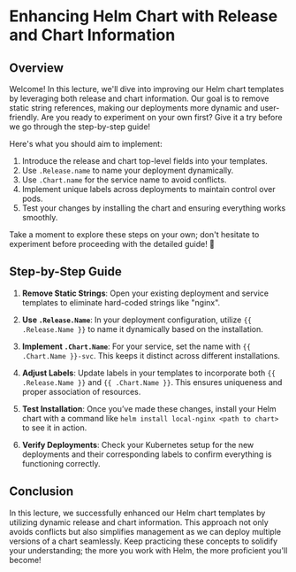 # Enhancing Helm Chart with Release and Chart Information

## Overview

Welcome! In this lecture, we'll dive into improving our Helm chart templates by leveraging both release and chart information. Our goal is to remove static string references, making our deployments more dynamic and user-friendly. Are you ready to experiment on your own first? Give it a try before we go through the step-by-step guide!

Here's what you should aim to implement:

1. Introduce the release and chart top-level fields into your templates.
2. Use `.Release.name` to name your deployment dynamically.
3. Use `.Chart.name` for the service name to avoid conflicts.
4. Implement unique labels across deployments to maintain control over pods.
5. Test your changes by installing the chart and ensuring everything works smoothly.

Take a moment to explore these steps on your own; don't hesitate to experiment before proceeding with the detailed guide! 🌟

## Step-by-Step Guide

1. **Remove Static Strings**: Open your existing deployment and service templates to eliminate hard-coded strings like "nginx".
2. **Use `.Release.Name`**: In your deployment configuration, utilize `{{ .Release.Name }}` to name it dynamically based on the installation.

3. **Implement `.Chart.Name`**: For your service, set the name with `{{ .Chart.Name }}-svc`. This keeps it distinct across different installations.

4. **Adjust Labels**: Update labels in your templates to incorporate both `{{ .Release.Name }}` and `{{ .Chart.Name }}`. This ensures uniqueness and proper association of resources.

5. **Test Installation**: Once you’ve made these changes, install your Helm chart with a command like `helm install local-nginx <path to chart>` to see it in action.

6. **Verify Deployments**: Check your Kubernetes setup for the new deployments and their corresponding labels to confirm everything is functioning correctly.

## Conclusion

In this lecture, we successfully enhanced our Helm chart templates by utilizing dynamic release and chart information. This approach not only avoids conflicts but also simplifies management as we can deploy multiple versions of a chart seamlessly. Keep practicing these concepts to solidify your understanding; the more you work with Helm, the more proficient you'll become!
